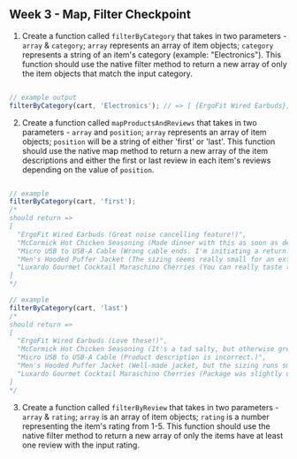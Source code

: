## Week 3 - Map, Filter Checkpoint

1. Create a function called `filterByCategory` that takes in two parameters - `array` & `category`; `array` represents an array of item objects; `category` represents a string of an item's category
(example: "Electronics"). This function should use the native filter method to return a new array of
only the item objects that match the input category.
```javascript

// example output
filterByCategory(cart, 'Electronics'); // => [ {ErgoFit Wired Earbuds}, {Micro USB to USB-A Cable} ]
```

2. Create a function called `mapProductsAndReviews` that takes in two parameters - `array` and `position`; `array` represents an array of item objects; `position` will be a string of either 'first' or 'last'. This function should use the native map method to return a new array of the item descriptions and either the first or last review in each item's reviews depending on the value of `position`. 
```javascript

// example
filterByCategory(cart, 'first');
/*
should return =>
[
  "ErgoFit Wired Earbuds (Great noise cancelling feature!)",
  "McCormick Hot Chicken Seasoning (Made dinner with this as soon as delivered. Delicious!)",
  "Micro USB to USB-A Cable (Wrong cable ends. I'm initiating a return.)",
  "Men's Hooded Puffer Jacket (The sizing seems really small for an extra large.)",
  "Luxardo Gourmet Cocktail Maraschino Cherries (You can really taste the difference with these.)" 
]
*/

// example
filterByCategory(cart, 'last')
/*
should return =>
[
  "ErgoFit Wired Earbuds (Love these!)",
  "McCormick Hot Chicken Seasoning (It's a tad salty, but otherwise great.)",
  "Micro USB to USB-A Cable (Product description is incorrect.)",
  "Men's Hooded Puffer Jacket (Well-made jacket, but the sizing runs small.)",
  "Luxardo Gourmet Cocktail Maraschino Cherries (Package was slightly damaged, but cherries are        delicious.)" 
]
*/
```

3. Create a function called `filterByReview` that takes in two parameters - `array` & `rating`; `array` is an array of item objects; `rating` is a number representing the item's rating from 1-5. This function
should use the native filter method to return a new array of only the items have at least one review with the input rating.